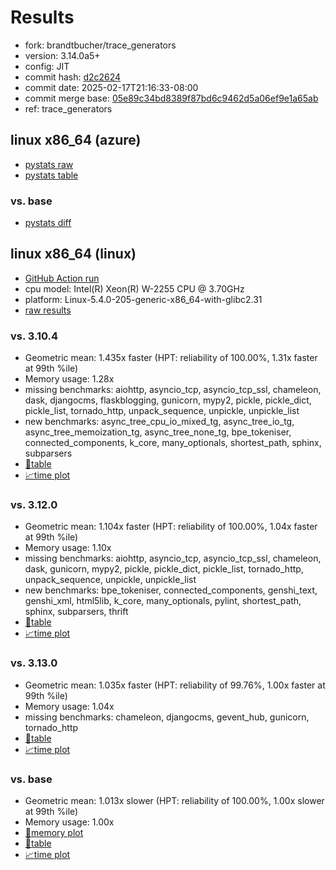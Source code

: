 # Results

- fork: brandtbucher/trace_generators
- version: 3.14.0a5+
- config: JIT
- commit hash: [d2c2624](https://github.com/brandtbucher/cpython/commit/d2c2624)
- commit date: 2025-02-17T21:16:33-08:00
- commit merge base: [05e89c34bd8389f87bd6c9462d5a06ef9e1a65ab](https://github.com/python/cpython/commit/05e89c34bd8389f87bd6c9462d5a06ef9e1a65ab)
- ref: trace_generators

## linux x86_64 (azure)

- [pystats raw](bm-20250217-azure-x86_64-brandtbucher-trace_generators-3.14.0a5%2B-d2c2624-pystats.json)
- [pystats table](bm-20250217-azure-x86_64-brandtbucher-trace_generators-3.14.0a5%2B-d2c2624-pystats.md)

### vs. base

- [pystats diff](bm-20250217-azure-x86_64-brandtbucher-trace_generators-3.14.0a5%2B-d2c2624-pystats-vs-base.md)

## linux x86_64 (linux)

- [GitHub Action run](https://github.com/faster-cpython/benchmarking/actions/runs/13383766542)
- cpu model: Intel(R) Xeon(R) W-2255 CPU @ 3.70GHz
- platform: Linux-5.4.0-205-generic-x86_64-with-glibc2.31
- [raw results](bm-20250217-linux-x86_64-brandtbucher-trace_generators-3.14.0a5%2B-d2c2624.json)

### vs. 3.10.4

- Geometric mean: 1.435x faster (HPT: reliability of 100.00%, 1.31x faster at 99th %ile)
- Memory usage: 1.28x
- missing benchmarks: aiohttp, asyncio_tcp, asyncio_tcp_ssl, chameleon, dask, djangocms, flaskblogging, gunicorn, mypy2, pickle, pickle_dict, pickle_list, tornado_http, unpack_sequence, unpickle, unpickle_list
- new benchmarks: async_tree_cpu_io_mixed_tg, async_tree_io_tg, async_tree_memoization_tg, async_tree_none_tg, bpe_tokeniser, connected_components, k_core, many_optionals, shortest_path, sphinx, subparsers
- [📄table](bm-20250217-linux-x86_64-brandtbucher-trace_generators-3.14.0a5%2B-d2c2624-vs-3.10.4.md)
- [📈time plot](bm-20250217-linux-x86_64-brandtbucher-trace_generators-3.14.0a5%2B-d2c2624-vs-3.10.4.svg)

### vs. 3.12.0

- Geometric mean: 1.104x faster (HPT: reliability of 100.00%, 1.04x faster at 99th %ile)
- Memory usage: 1.10x
- missing benchmarks: aiohttp, asyncio_tcp, asyncio_tcp_ssl, chameleon, dask, gunicorn, mypy2, pickle, pickle_dict, pickle_list, tornado_http, unpack_sequence, unpickle, unpickle_list
- new benchmarks: bpe_tokeniser, connected_components, genshi_text, genshi_xml, html5lib, k_core, many_optionals, pylint, shortest_path, sphinx, subparsers, thrift
- [📄table](bm-20250217-linux-x86_64-brandtbucher-trace_generators-3.14.0a5%2B-d2c2624-vs-3.12.0.md)
- [📈time plot](bm-20250217-linux-x86_64-brandtbucher-trace_generators-3.14.0a5%2B-d2c2624-vs-3.12.0.svg)

### vs. 3.13.0

- Geometric mean: 1.035x faster (HPT: reliability of 99.76%, 1.00x faster at 99th %ile)
- Memory usage: 1.04x
- missing benchmarks: chameleon, djangocms, gevent_hub, gunicorn, tornado_http
- [📄table](bm-20250217-linux-x86_64-brandtbucher-trace_generators-3.14.0a5%2B-d2c2624-vs-3.13.0.md)
- [📈time plot](bm-20250217-linux-x86_64-brandtbucher-trace_generators-3.14.0a5%2B-d2c2624-vs-3.13.0.svg)

### vs. base

- Geometric mean: 1.013x slower (HPT: reliability of 100.00%, 1.00x slower at 99th %ile)
- Memory usage: 1.00x
- [🧠memory plot](bm-20250217-linux-x86_64-brandtbucher-trace_generators-3.14.0a5%2B-d2c2624-vs-base-mem.svg)
- [📄table](bm-20250217-linux-x86_64-brandtbucher-trace_generators-3.14.0a5%2B-d2c2624-vs-base.md)
- [📈time plot](bm-20250217-linux-x86_64-brandtbucher-trace_generators-3.14.0a5%2B-d2c2624-vs-base.svg)

